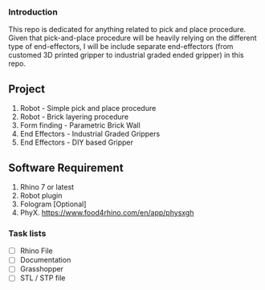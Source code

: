 ### Introduction
This repo is dedicated for anything related to pick and place procedure. Given that pick-and-place procedure will be heavily relying on the different type of end-effectors, I will be include separate end-effectors (from customed 3D printed gripper to industrial graded ended gripper) in this repo. 

## Project 
1. Robot - Simple pick and place procedure
2. Robot - Brick layering procedure
3. Form finding - Parametric Brick Wall
4. End Effectors - Industrial Graded Grippers 
4. End Effectors - DIY based Gripper

## Software Requirement
1. Rhino 7 or latest
2. Robot plugin
3. Fologram [Optional]
4. PhyX. https://www.food4rhino.com/en/app/physxgh

### Task lists
- [ ] Rhino File
- [ ] Documentation
- [ ] Grasshopper
- [ ] STL / STP file
